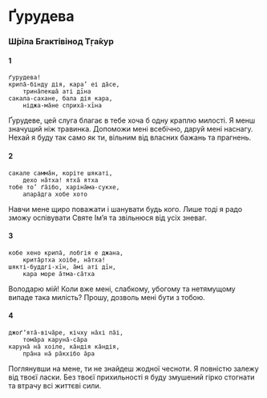 # Ґурудева

### Ш́рīла Бгактівінод Т̣га̄кур

#### 1

    ґурудева!
    крипа̄-бінду дія, кара’ еі да̄се,
        трина̄пекша̄ аті дīна
    сакала-сахане, бала дія кара,
        ніджа-ма̄не сприха̄-хīна

Ґурудеве, цей слуга благає в тебе хоча б одну краплю милості. Я менш значущий ніж травинка. Допоможи мені всебічно, даруй мені наснагу. Нехай я буду так само як ти, вільним від власних бажань та прагнень.

#### 2

    сакале самма̄н, коріте шякаті,
        дехо на̄тха! ятха̄ ятха
    тобе то’ ґа̄ібо, харіна̄ма-сукхе,
        апара̄дга хобе хото

Навчи мене щиро поважати і шанувати будь кого. Лише тоді я радо зможу оспівувати Святе Ім’я та звільнюся від усіх зневаг.

#### 3

    кобе хено крипа̄, лобгія е джана,
        крита̄ртха хоібе, на̄тха! 
    шякті-буддгі-хīн, а̄мі аті дīн,
        кара море а̄тма-са̄тха

Володарю мій! Коли вже мені, слабкому, убогому та нетямущому випаде така милість? Прошу, дозволь мені бути з тобою.

#### 4

    джоґʼята̄-віча̄ре, кічху на̄хі па̄і,
        тома̄ра каруна̄-са̄ра
    каруна̄ на̄ хоіле, ка̄ндія ка̄ндія,
        пра̄на на̄ ра̄кхібо а̄ра

Поглянувши на мене, ти не знайдеш жодної чесноти. Я повністю залежу від твоєї ласки. Без твоєї прихильності я буду змушений гірко стогнати та втрачу всі життєві сили.
